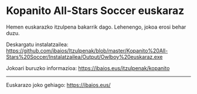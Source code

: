 Kopanito All-Stars Soccer euskaraz
==================================

Hemen euskarazko itzulpena bakarrik dago. Lehenengo, jokoa erosi behar duzu.

Deskargatu instalatzailea: https://github.com/ibaios/Itzulpenak/blob/master/Kopanito%20All-Stars%20Soccer/Instalatzailea/Output/Owlboy%20euskaraz.exe

Jokoari buruzko informazioa: https://ibaios.eus/itzulpenak/kopanito

---

Euskarazo joko gehiago: https://ibaios.eus/
